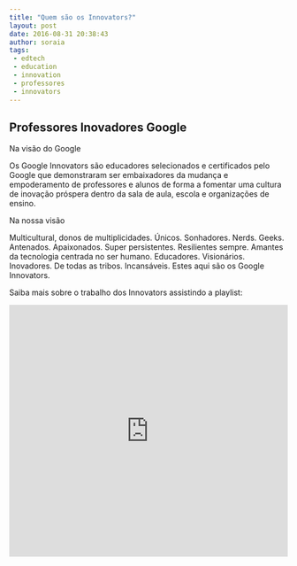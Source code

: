 ```yaml
---
title: "Quem são os Innovators?"
layout: post
date: 2016-08-31 20:38:43
author: soraia
tags: 
 - edtech 
 - education 
 - innovation
 - professores
 - innovators
---
```


## Professores Inovadores Google

Na visão do Google

Os Google Innovators são educadores selecionados e certificados pelo Google que demonstraram ser embaixadores da mudança e empoderamento de professores e alunos de forma a fomentar uma cultura de inovação próspera dentro da sala de aula, escola e organizações de ensino.

Na nossa visão

Multicultural, donos de multiplicidades. Únicos. Sonhadores. Nerds. Geeks. Antenados. Apaixonados. Super persistentes. Resilientes sempre. Amantes da tecnologia centrada no ser humano. Educadores. Visionários. Inovadores. De todas as tribos. Incansáveis. Estes aqui são os Google Innovators.

Saiba mais sobre o trabalho dos Innovators assistindo a playlist:

<iframe 
  width="100%" 
  height="455" 
  src="https://www.youtube.com/embed/Od8ODCb21jc?list=PLBXpnsR1Z9bAqBO2VEi4eT5L0dkJO_YMq&amp;showinfo=0" 
  frameborder="0" 
  allowfullscreen>
</iframe>